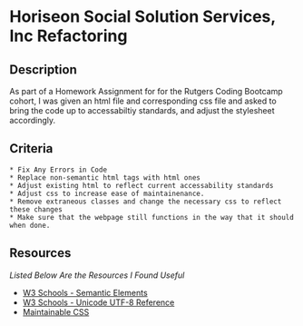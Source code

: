# Horiseon Social Solution Services, Inc Refactoring

## Description
   As part of a Homework Assignment for for the Rutgers Coding Bootcamp cohort, I was given an html file and corresponding css file and asked to bring the code up to accessabiltiy standards, and adjust the stylesheet accordingly.


## Criteria
    * Fix Any Errors in Code
    * Replace non-semantic html tags with html ones
    * Adjust existing html to reflect current accessability standards
    * Adjust css to increase ease of maintainenance.
    * Remove extraneous classes and change the necessary css to reflect these changes
    * Make sure that the webpage still functions in the way that it should when done.


## Resources
   *Listed Below Are the Resources I Found Useful*
   
   * [W3 Schools - Semantic Elements](https://www.w3schools.com/html/html5_semantic_elements.asp)
   * [W3 Schools - Unicode UTF-8 Reference](https://www.w3schools.com/charsets/ref_utf_symbols.asp)
   * [Maintainable CSS](https://maintainablecss.com/chapters/introduction/)


